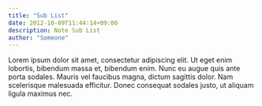 ```yaml
---
title: "Sub List"
date: 2012-10-09T11:44:14+09:00
description: Note Sub List
author: "Someone"
---
```


Lorem ipsum dolor sit amet, consectetur adipiscing elit. Ut eget enim lobortis, bibendum massa et, bibendum enim. Nunc eu augue quis ante porta sodales. Mauris vel faucibus magna, dictum sagittis dolor. Nam scelerisque malesuada efficitur. Donec consequat sodales justo, ut aliquam ligula maximus nec. 
